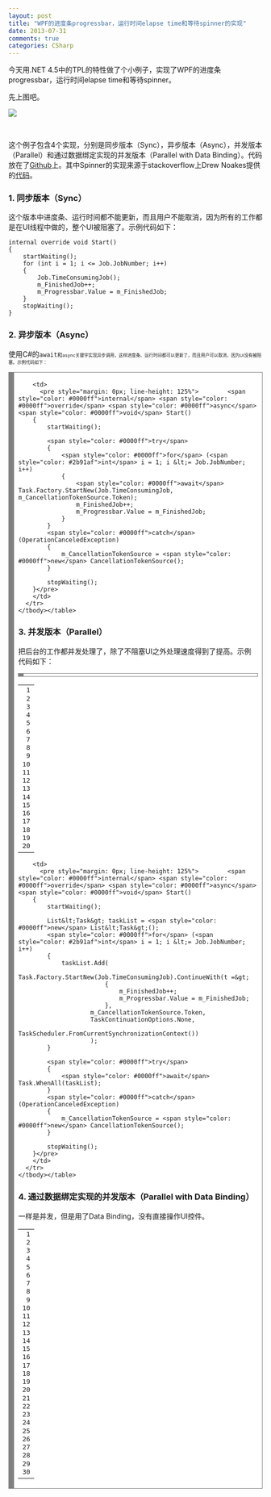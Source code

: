 ```yaml
---
layout: post
title: "WPF的进度条progressbar，运行时间elapse time和等待spinner的实现"
date: 2013-07-31
comments: true
categories: CSharp
---
```

<p>今天用.NET 4.5中的TPL的特性做了个小例子，实现了WPF的进度条progressbar，运行时间elapse time和等待spinner。</p>  <p>先上图吧。</p>  <p><img src="https://raw.github.com/fresky/WPFWaiterExample/master/screenshot.png" /></p>  <p>&#160;</p>  <p>这个例子包含4个实现，分别是同步版本（Sync），异步版本（Async），并发版本（Parallel）和通过数据绑定实现的并发版本（Parallel with Data Binding）。代码放在了<a href="https://github.com/fresky/WPFWaiterExample">Github</a>上。其中Spinner的实现来源于stackoverflow上Drew Noakes提供的<a href="http://stackoverflow.com/a/1492141/304115">代码</a>。</p>  <h3>1. 同步版本（Sync）</h3>  <p>这个版本中进度条、运行时间都不能更新，而且用户不能取消，因为所有的工作都是在UI线程中做的，整个UI被阻塞了。示例代码如下：</p>  

```
internal override void Start()
{
	startWaiting();
	for (int i = 1; i <= Job.JobNumber; i++)
	{
		Job.TimeConsumingJob();
		m_FinishedJob++;
		m_Progressbar.Value = m_FinishedJob;
	}
	stopWaiting();
}
```

<h3>2. 异步版本（Async）</h3>

<p>使用C#的<code>await<code><font face="Arial">和</font><code>async<font face="Arial">关键字实现异步调用，这样进度条、运行时间都可以更新了，而且用户可以取消，因为UI没有被阻塞。示例代码如下：</font></code></code></code></p>

<div style="overflow: auto; border-top: gray 0.1em solid; border-right: gray 0.1em solid; background: #ffffff; border-bottom: gray 0.1em solid; padding-bottom: 0.2em; padding-top: 0.2em; padding-left: 0.6em; border-left: gray 0.8em solid; padding-right: 0.6em; width: auto">
  <table><tbody>
      <tr>
        <td>
          <pre style="margin: 0px; line-height: 125%"> 1
 2
 3
 4
 5
 6
 7
 8
 9
10
11
12
13
14
15
16
17
18
19
20</pre>
        </td>

        <td>
          <pre style="margin: 0px; line-height: 125%">        <span style="color: #0000ff">internal</span> <span style="color: #0000ff">override</span> <span style="color: #0000ff">async</span> <span style="color: #0000ff">void</span> Start()
        {
            startWaiting();

            <span style="color: #0000ff">try</span>
            {
                <span style="color: #0000ff">for</span> (<span style="color: #2b91af">int</span> i = 1; i &lt;= Job.JobNumber; i++)
                {
                    <span style="color: #0000ff">await</span> Task.Factory.StartNew(Job.TimeConsumingJob, m_CancellationTokenSource.Token);
                    m_FinishedJob++;
                    m_Progressbar.Value = m_FinishedJob;
                }
            }
            <span style="color: #0000ff">catch</span> (OperationCanceledException)
            {
                m_CancellationTokenSource = <span style="color: #0000ff">new</span> CancellationTokenSource();
            }
            
            stopWaiting();
        }</pre>
        </td>
      </tr>
    </tbody></table>
</div>

<h3><code><code></code></code>3. 并发版本（Parallel）</h3>

<p>把后台的工作都并发处理了，除了不阻塞UI之外处理速度得到了提高。示例代码如下：</p>

<div style="overflow: auto; border-top: gray 0.1em solid; border-right: gray 0.1em solid; background: #ffffff; border-bottom: gray 0.1em solid; padding-bottom: 0.2em; padding-top: 0.2em; padding-left: 0.6em; border-left: gray 0.8em solid; padding-right: 0.6em; width: auto">
  <table><tbody>
      <tr>
        <td>
          <pre style="margin: 0px; line-height: 125%"> 1
 2
 3
 4
 5
 6
 7
 8
 9
10
11
12
13
14
15
16
17
18
19
20
21
22
23
24
25
26
27
28
29
30</pre>
        </td>

        <td>
          <pre style="margin: 0px; line-height: 125%">        <span style="color: #0000ff">internal</span> <span style="color: #0000ff">override</span> <span style="color: #0000ff">async</span> <span style="color: #0000ff">void</span> Start()
        {
            startWaiting();

            List&lt;Task&gt; taskList = <span style="color: #0000ff">new</span> List&lt;Task&gt;();
            <span style="color: #0000ff">for</span> (<span style="color: #2b91af">int</span> i = 1; i &lt;= Job.JobNumber; i++)
            {
                taskList.Add(
                        Task.Factory.StartNew(Job.TimeConsumingJob).ContinueWith(t =&gt;
                            {
                                m_FinishedJob++;
                                m_Progressbar.Value = m_FinishedJob;
                            },
                        m_CancellationTokenSource.Token,
                        TaskContinuationOptions.None,
                        TaskScheduler.FromCurrentSynchronizationContext())
                        );
            }

            <span style="color: #0000ff">try</span>
            {
                <span style="color: #0000ff">await</span> Task.WhenAll(taskList);
            }
            <span style="color: #0000ff">catch</span> (OperationCanceledException)
            {
                m_CancellationTokenSource = <span style="color: #0000ff">new</span> CancellationTokenSource();
            }

            stopWaiting();
        }</pre>
        </td>
      </tr>
    </tbody></table>
</div>

<h3>4. 通过数据绑定实现的并发版本（Parallel with Data Binding）</h3>

<p>一样是并发，但是用了Data Binding，没有直接操作UI控件。</p>